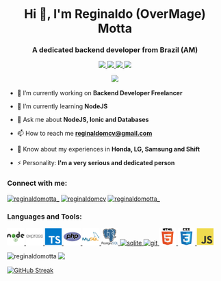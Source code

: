 <h1 align="center">Hi 👋, I'm Reginaldo (OverMage) Motta</h1>
<h3 align="center">A dedicated backend developer from Brazil (AM)</h3>

<p align="center">
  <a href="https://github.com/reginaldomotta/github-profile-trophy/issues">
    <img src="https://img.shields.io/github/issues/reginaldomotta/github-profile-trophy"/>
  </a>
  <a href="https://github.com/reginaldomotta/github-profile-trophy/network/members">
    <img src="https://img.shields.io/github/forks/reginaldomotta/github-profile-trophy"/>
  </a>
  <a href="https://github.com/reginaldomotta/github-profile-trophy/stargazers">
    <img src="https://img.shields.io/github/stars/reginaldomotta/github-profile-trophy"/>
  </a>
    <a href="https://github.com/reginaldomotta/github-profile-trophy/LICENSE">
    <img src="https://img.shields.io/github/license/reginaldomotta/github-profile-trophy"/>
  </a>
</p>

<p align="center">
  <img alig src="https://github-profile-trophy.vercel.app/?username=reginaldomotta&column=8&rank=SSS,SS,S,AAA,AA,A,B,C" />
</p>

- 🔭 I’m currently working on **Backend Developer Freelancer**

- 🌱 I’m currently learning **NodeJS**

- 💬 Ask me about **NodeJS, Ionic and Databases**

- 📫 How to reach me **reginaldomcv@gmail.com**

- 📄 Know about my experiences in **Honda, LG, Samsung and Shift**

- ⚡ Personality: **I'm a very serious and dedicated person**

<h3 align="left">Connect with me:</h3>
<p align="left">
<a href="https://twitter.com/reginaldomotta_" target="blank"><img align="center" src="https://cdn.jsdelivr.net/npm/simple-icons@3.0.1/icons/twitter.svg" alt="reginaldomotta_" height="30" width="40" /></a>
<a href="https://linkedin.com/in/reginaldomcv" target="blank"><img align="center" src="https://cdn.jsdelivr.net/npm/simple-icons@3.0.1/icons/linkedin.svg" alt="reginaldomcv" height="30" width="40" /></a>
<a href="https://instagram.com/reginaldomotta_" target="blank"><img align="center" src="https://cdn.jsdelivr.net/npm/simple-icons@3.0.1/icons/instagram.svg" alt="reginaldomotta_" height="30" width="40" /></a>
</p>

<h3 align="left">Languages and Tools:</h3>

<p align="left"> <a href="https://nodejs.org" target="_blank"> <img src="https://raw.githubusercontent.com/devicons/devicon/master/icons/nodejs/nodejs-original-wordmark.svg" alt="nodejs" width="40" height="40"/> </a> <a href="https://expressjs.com" target="_blank"> <img src="https://raw.githubusercontent.com/devicons/devicon/master/icons/express/express-original-wordmark.svg" alt="express" width="40" height="40"/> </a> <a href="https://www.typescriptlang.org/" target="_blank"> <img src="https://raw.githubusercontent.com/devicons/devicon/master/icons/typescript/typescript-original.svg" alt="typescript" width="40" height="40"/> </a> <a href="https://www.php.net" target="_blank"> <img src="https://raw.githubusercontent.com/devicons/devicon/master/icons/php/php-original.svg" alt="php" width="40" height="40"/> </a> <a href="https://www.mysql.com/" target="_blank"> <img src="https://raw.githubusercontent.com/devicons/devicon/master/icons/mysql/mysql-original-wordmark.svg" alt="mysql" width="40" height="40"/> </a> <a href="https://www.postgresql.org" target="_blank"> <img src="https://raw.githubusercontent.com/devicons/devicon/master/icons/postgresql/postgresql-original-wordmark.svg" alt="postgresql" width="40" height="40"/> </a> <a href="https://www.sqlite.org/" target="_blank"> <img src="https://www.vectorlogo.zone/logos/sqlite/sqlite-icon.svg" alt="sqlite" width="40" height="40"/> </a> <a href="https://git-scm.com/" target="_blank"> <img src="https://www.vectorlogo.zone/logos/git-scm/git-scm-icon.svg" alt="git" width="40" height="40"/> </a> <a href="https://www.w3.org/html/" target="_blank"> <img src="https://raw.githubusercontent.com/devicons/devicon/master/icons/html5/html5-original-wordmark.svg" alt="html5" width="40" height="40"/> </a> <a href="https://www.w3schools.com/css/" target="_blank"> <img src="https://raw.githubusercontent.com/devicons/devicon/master/icons/css3/css3-original-wordmark.svg" alt="css3" width="40" height="40"/> </a> <a href="https://developer.mozilla.org/en-US/docs/Web/JavaScript" target="_blank"> <img src="https://raw.githubusercontent.com/devicons/devicon/master/icons/javascript/javascript-original.svg" alt="javascript" width="40" height="40"/> </a> </p>

<p><img align="left" src="https://github-readme-stats.vercel.app/api/top-langs?username=reginaldomotta&show_icons=true&locale=en&layout=compact" alt="reginaldomotta" /></p>

<p>&nbsp;<img src="https://github-readme-stats.vercel.app/api?username=reginaldomotta&show_icons=true" /></p>

<a href="https://git.io/streak-stats"><img src="https://github-readme-streak-stats.herokuapp.com?user=reginaldomotta&border_radius=6&locale=pt_BR&date_format=j%20M%5B%20Y%5D&card_width=800&card_height=300" alt="GitHub Streak" /></a>

